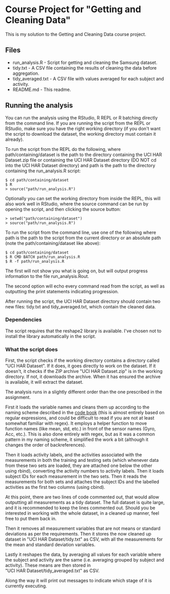 # Course Project for "Getting and Cleaning Data"

This is my solution to the Getting and Cleaning Data course project.

## Files

- run_analysis.R - Script for getting and cleaning the Samsung
  dataset.
- tidy.txt - A CSV file containing the results of cleaning the data
  before aggregation.
- tidy_averaged.txt - A CSV file with values averaged for each subject
  and activity.
- README.md - This readme.

## Running the analysis

You can run the analysis using the RStudio, R REPL or R batching
directly from the command line. If you are running the script from the
REPL or RStudio, make sure you have the right working directory (if
you don't want the script to download the dataset, the working
directory must contain it already).

To run the script from the REPL do the following, where
path/containing/dataset is the path to the directory containing the
UCI HAR Dataset.zip file or containing the UCI HAR Dataset directory
(DO NOT cd into the UCI HAR Dataset directory) and path is the path to
the directory containing the run_analysis.R script:

    $ cd path/containing/dataset
    $ R
    > source("path/run_analysis.R")

Optionally you can set the working directory from inside the REPL,
this will also work well in RStudio, where the source command can be
run by opening the script, and then clicking the source button:

    > setwd("path/containing/dataset")
    > source("path/run_analysis.R")

To run the script from the command line, use one of the following
where path is the path to the script from the current directory or an
absolute path (note the path/containing/dataset like above):

    $ cd path/containing/dataset
    $ R CMD BATCH path/run_analysis.R
    $ R -f path/run_analysis.R

The first will not show you what is going on, but will output progress
information to the file run_analysis.Rout.

The second option will echo every command read from the script, as
well as outputting the print statements indicating progression.

After running the script, the UCI HAR Dataset directory should
contain two new files: tidy.txt and tidy_averaged.txt, which contain
the cleaned data.

### Dependencies

The script requires that the reshape2 library is available. I've
chosen not to install the library automatically in the
script.

### What the script does

First, the script checks if the working directory contains a directory
called "UCI HAR Dataset". If it does, it goes directly to work on the
dataset. If it doesn't, it checks if the ZIP archive "UCI HAR
Dataset.zip" is in the working directory. If not, it downloads the
archive. When it has ensured the archive is available, it will extract
the dataset.

The analysis runs in a slightly different order than the one
prescribed in the assignment.

First it loads the variable names and cleans them up according to the
naming scheme described in the [code book](CodeBook.md) (this is
almost entirely based on regular expressions, and could be difficult
to read if you are not at least somewhat familiar with regex). It
employs a helper function to move function names (like mean, std,
etc.) in front of the sensor names (Gyro, Acc, etc.). This is also
done entirely with regex, but as it was a common pattern in my naming
scheme, it simplified the work a bit (although it changes the order of
backreferences).

Then it loads activity labels, and the activities associated with the
measurements in both the training and testing sets (which whenever
data from these two sets are loaded, they are attached one below the
other using rbind), converting the activity numbers to activity
labels. Then it loads subject IDs for each measurement in the two
sets. Then it reads the measurements for both sets and attaches the
subject IDs and the labelled activities as the first two columns
(using cbind).

At this point, there are two lines of code commented out, that would
allow outputting all measurements as a tidy dataset. The full dataset
is quite large, and it is recommended to keep the lines commented
out. Should you be interested in working with the whole dataset, in a
cleaned up manner, feel free to put them back in.

Then it removes all measurement variables that are not means or
standard deviations as per the requirements. Then it stores the now
cleaned up dataset in "UCI&nbsp;HAR&nbsp;Dataset/tidy.txt" as CSV,
with all the measurements for the mean and standard deviation
variables.

Lastly it reshapes the data, by averaging all values for each variable
where the subject and activity are the same (i.e. averaging grouped by
subject and activity). These means are then stored in
"UCI&nbsp;HAR&nbsp;Dataset/tidy_averaged.txt" as CSV.

Along the way it will print out messages to indicate which stage of
it is currently executing.
